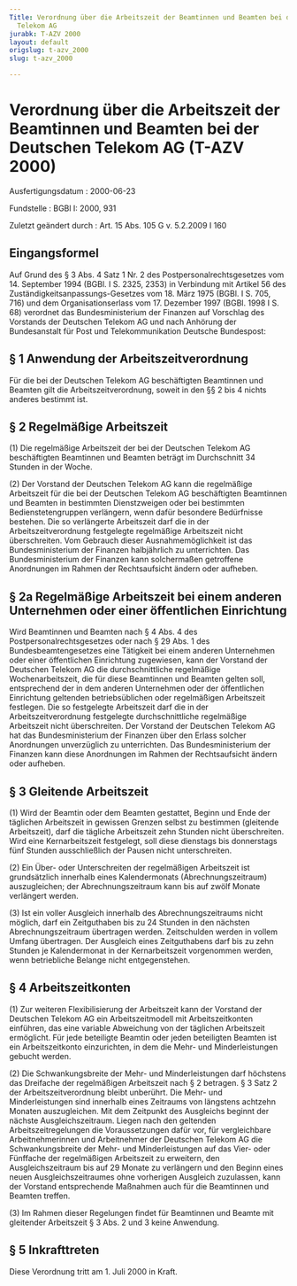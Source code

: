 ```yaml
---
Title: Verordnung über die Arbeitszeit der Beamtinnen und Beamten bei der Deutschen
  Telekom AG
jurabk: T-AZV 2000
layout: default
origslug: t-azv_2000
slug: t-azv_2000

---
```


# Verordnung über die Arbeitszeit der Beamtinnen und Beamten bei der Deutschen Telekom AG (T-AZV 2000)

Ausfertigungsdatum
:   2000-06-23

Fundstelle
:   BGBl I: 2000, 931

Zuletzt geändert durch
:   Art. 15 Abs. 105 G v. 5.2.2009 I 160


## Eingangsformel

Auf Grund des § 3 Abs. 4 Satz 1 Nr. 2 des Postpersonalrechtsgesetzes
vom 14. September 1994 (BGBl. I S. 2325, 2353) in Verbindung mit
Artikel 56 des Zuständigkeitsanpassungs-Gesetzes vom 18. März 1975
(BGBl. I S. 705, 716) und dem Organisationserlass vom 17. Dezember
1997 (BGBl. 1998 I S. 68) verordnet das Bundesministerium der Finanzen
auf Vorschlag des Vorstands der Deutschen Telekom AG und nach Anhörung
der Bundesanstalt für Post und Telekommunikation Deutsche Bundespost:


## § 1 Anwendung der Arbeitszeitverordnung

Für die bei der Deutschen Telekom AG beschäftigten Beamtinnen und
Beamten gilt die Arbeitszeitverordnung, soweit in den §§ 2 bis 4
nichts anderes bestimmt ist.


## § 2 Regelmäßige Arbeitszeit

(1) Die regelmäßige Arbeitszeit der bei der Deutschen Telekom AG
beschäftigten Beamtinnen und Beamten beträgt im Durchschnitt 34
Stunden in der Woche.

(2) Der Vorstand der Deutschen Telekom AG kann die regelmäßige
Arbeitszeit für die bei der Deutschen Telekom AG beschäftigten
Beamtinnen und Beamten in bestimmten Dienstzweigen oder bei bestimmten
Bedienstetengruppen verlängern, wenn dafür besondere Bedürfnisse
bestehen. Die so verlängerte Arbeitszeit darf die in der
Arbeitszeitverordnung festgelegte regelmäßige Arbeitszeit nicht
überschreiten. Vom Gebrauch dieser Ausnahmemöglichkeit ist das
Bundesministerium der Finanzen halbjährlich zu unterrichten. Das
Bundesministerium der Finanzen kann solchermaßen getroffene
Anordnungen im Rahmen der Rechtsaufsicht ändern oder aufheben.


## § 2a Regelmäßige Arbeitszeit bei einem anderen Unternehmen oder einer öffentlichen Einrichtung

Wird Beamtinnen und Beamten nach § 4 Abs. 4 des
Postpersonalrechtsgesetzes oder nach § 29 Abs. 1 des
Bundesbeamtengesetzes eine Tätigkeit bei einem anderen Unternehmen
oder einer öffentlichen Einrichtung zugewiesen, kann der Vorstand der
Deutschen Telekom AG die durchschnittliche regelmäßige
Wochenarbeitszeit, die für diese Beamtinnen und Beamten gelten soll,
entsprechend der in dem anderen Unternehmen oder der öffentlichen
Einrichtung geltenden betriebsüblichen oder regelmäßigen Arbeitszeit
festlegen. Die so festgelegte Arbeitszeit darf die in der
Arbeitszeitverordnung festgelegte durchschnittliche regelmäßige
Arbeitszeit nicht überschreiten. Der Vorstand der Deutschen Telekom AG
hat das Bundesministerium der Finanzen über den Erlass solcher
Anordnungen unverzüglich zu unterrichten. Das Bundesministerium der
Finanzen kann diese Anordnungen im Rahmen der Rechtsaufsicht ändern
oder aufheben.


## § 3 Gleitende Arbeitszeit

(1) Wird der Beamtin oder dem Beamten gestattet, Beginn und Ende der
täglichen Arbeitszeit in gewissen Grenzen selbst zu bestimmen
(gleitende Arbeitszeit), darf die tägliche Arbeitszeit zehn Stunden
nicht überschreiten. Wird eine Kernarbeitszeit festgelegt, soll diese
dienstags bis donnerstags fünf Stunden ausschließlich der Pausen nicht
unterschreiten.

(2) Ein Über- oder Unterschreiten der regelmäßigen Arbeitszeit ist
grundsätzlich innerhalb eines Kalendermonats (Abrechnungszeitraum)
auszugleichen; der Abrechnungszeitraum kann bis auf zwölf Monate
verlängert werden.

(3) Ist ein voller Ausgleich innerhalb des Abrechnungszeitraums nicht
möglich, darf ein Zeitguthaben bis zu 24 Stunden in den nächsten
Abrechnungszeitraum übertragen werden. Zeitschulden werden in vollem
Umfang übertragen. Der Ausgleich eines Zeitguthabens darf bis zu zehn
Stunden je Kalendermonat in der Kernarbeitszeit vorgenommen werden,
wenn betriebliche Belange nicht entgegenstehen.


## § 4 Arbeitszeitkonten

(1) Zur weiteren Flexibilisierung der Arbeitszeit kann der Vorstand
der Deutschen Telekom AG ein Arbeitszeitmodell mit Arbeitszeitkonten
einführen, das eine variable Abweichung von der täglichen Arbeitszeit
ermöglicht. Für jede beteiligte Beamtin oder jeden beteiligten Beamten
ist ein Arbeitszeitkonto einzurichten, in dem die Mehr- und
Minderleistungen gebucht werden.

(2) Die Schwankungsbreite der Mehr- und Minderleistungen darf
höchstens das Dreifache der regelmäßigen Arbeitszeit nach § 2
betragen. § 3 Satz 2 der Arbeitszeitverordnung bleibt unberührt. Die
Mehr- und Minderleistungen sind innerhalb eines Zeitraums von
längstens achtzehn Monaten auszugleichen. Mit dem Zeitpunkt des
Ausgleichs beginnt der nächste Ausgleichszeitraum. Liegen nach den
geltenden Arbeitszeitregelungen die Voraussetzungen dafür vor, für
vergleichbare Arbeitnehmerinnen und Arbeitnehmer der Deutschen Telekom
AG die Schwankungsbreite der Mehr- und Minderleistungen auf das Vier-
oder Fünffache der regelmäßigen Arbeitszeit zu erweitern, den
Ausgleichszeitraum bis auf 29 Monate zu verlängern und den Beginn
eines neuen Ausgleichszeitraumes ohne vorherigen Ausgleich zuzulassen,
kann der Vorstand entsprechende Maßnahmen auch für die Beamtinnen und
Beamten treffen.

(3) Im Rahmen dieser Regelungen findet für Beamtinnen und Beamte mit
gleitender Arbeitszeit § 3 Abs. 2 und 3 keine Anwendung.


## § 5 Inkrafttreten

Diese Verordnung tritt am 1. Juli 2000 in Kraft.

